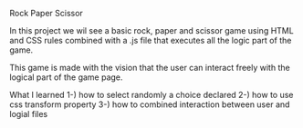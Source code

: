 Rock Paper Scissor

In this project we wil see a basic  rock, paper and scissor game using HTML and CSS rules combined with a .js file that executes all the logic part of the game.

This game is made with the vision that the user can interact freely with the logical part of the game page. 

What I learned
1-) how to select randomly a choice declared
2-) how to use css transform property 
3-) how to combined interaction between user and logial files